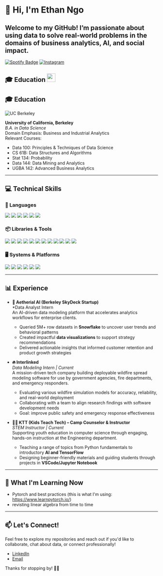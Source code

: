 # 👋 Hi, I'm Ethan Ngo

Welcome to my GitHub! I’m passionate about using data to solve real-world problems in the domains of business analytics, AI, and social impact.
---

[![Spotify Badge](https://img.shields.io/badge/Spotify-1ED760?style=for-the-badge&logo=spotify&logoColor=white)](https://open.spotify.com/user/f1enrtm9qzzx0l97fseiq5mb0?si=c2c8bc50eb0a4f6a&nd=1&dlsi=2dcbdbe3f3344e5c)
[![Instagram](https://img.shields.io/badge/Instagram-E4405F?style=for-the-badge&logo=instagram&logoColor=white)](https://www.instagram.com/ethangofficial/#)


## 🎓 Education <img src="https://upload.wikimedia.org/wikipedia/commons/thumb/1/1d/Cal_logo.svg/120px-Cal_logo.svg.png" width="28"/>

## 🎓 Education
![UC Berkeley](https://img.shields.io/badge/UC_Berkeley-003262?style=for-the-badge&logo=&logoColor=gold)


**University of California, Berkeley**  
*B.A. in Data Science*  
Domain Emphasis: Business and Industrial Analytics  
Relevant Courses:  
- Data 100: Principles & Techniques of Data Science  
- CS 61B: Data Structures and Algorithms  
- Stat 134: Probability  
- Data 144: Data Mining and Analytics  
- UGBA 142: Advanced Business Analytics  

---

## 💻 Technical Skills

### 🧠 Languages
<p>
  <img src="https://img.shields.io/badge/Python-3776AB?style=for-the-badge&logo=python&logoColor=white"/>
  <img src="https://img.shields.io/badge/R-276DC3?style=for-the-badge&logo=r&logoColor=white"/>
  <img src="https://img.shields.io/badge/SQL-003B57?style=for-the-badge&logo=mysql&logoColor=white"/>
  <img src="https://img.shields.io/badge/Java-007396?style=for-the-badge&logo=java&logoColor=white"/>
  <img src="https://img.shields.io/badge/JavaScript-F7DF1E?style=for-the-badge&logo=javascript&logoColor=black"/>
  <img src="https://img.shields.io/badge/Scheme-1e4b94?style=for-the-badge"/>
</p>

### 📦 Libraries & Tools
<p>
  <img src="https://img.shields.io/badge/NumPy-013243?style=for-the-badge&logo=numpy&logoColor=white"/>
  <img src="https://img.shields.io/badge/pandas-150458?style=for-the-badge&logo=pandas&logoColor=white"/>
  <img src="https://img.shields.io/badge/scikit--learn-F7931E?style=for-the-badge&logo=scikit-learn&logoColor=white"/>
  <img src="https://img.shields.io/badge/PyTorch-EE4C2C?style=for-the-badge&logo=pytorch&logoColor=white"/>
  <img src="https://img.shields.io/badge/TensorFlow-FF6F00?style=for-the-badge&logo=tensorflow&logoColor=white"/>
  <img src="https://img.shields.io/badge/Matplotlib-11557C?style=for-the-badge&logo=matplotlib&logoColor=white"/>
  <img src="https://img.shields.io/badge/Seaborn-4C72B0?style=for-the-badge"/>
  <img src="https://img.shields.io/badge/Regex-4285F4?style=for-the-badge"/>
  <img src="https://img.shields.io/badge/Tableau-E97627?style=for-the-badge&logo=tableau&logoColor=white"/>
  <img src="https://img.shields.io/badge/Git-F05032?style=for-the-badge&logo=git&logoColor=white"/>
  <img src="https://img.shields.io/badge/Jupyter-F37626?style=for-the-badge&logo=jupyter&logoColor=white"/>
  <img src="https://img.shields.io/badge/VS%20Code-007ACC?style=for-the-badge&logo=visualstudiocode&logoColor=white"/>
</p>

### 🖥️ Systems & Platforms
<p>
  <img src="https://img.shields.io/badge/MySQL-4479A1?style=for-the-badge&logo=mysql&logoColor=white"/>
  <img src="https://img.shields.io/badge/SQLite-003B57?style=for-the-badge&logo=sqlite&logoColor=white"/>
  <img src="https://img.shields.io/badge/Snowflake-29B5E8?style=for-the-badge&logo=snowflake&logoColor=white"/>
  <img src="https://img.shields.io/badge/Conda-44A833?style=for-the-badge&logo=anaconda&logoColor=white"/>
  <img src="https://img.shields.io/badge/GitHub-181717?style=for-the-badge&logo=github&logoColor=white"/>
  <img src="https://img.shields.io/badge/Mac/Linux-Terminal-000000?style=for-the-badge&logo=gnubash&logoColor=white"/>
</p>
  

---

## 📊 Experience

- **🤖 Aetherial AI (Berkeley SkyDeck Startup)**  
  *Data Analyst Intern  
  An AI-driven data modeling platform that accelerates analytics workflows for enterprise clients.  
  - Queried 5M+ row datasets in **Snowflake** to uncover user trends and behavioral patterns  
  - Created impactful **data visualizations** to support strategy recommendations  
  - Delivered actionable insights that informed customer retention and product growth strategies  

- **🔥 Interlinked**  
  *Data Modeling Intern | Current*  
  A mission-driven tech company building deployable wildfire spread modeling software for use by government agencies, fire departments, and emergency responders.  
  - Evaluating various wildfire simulation models for accuracy, reliability, and real-world deployment  
  - Collaborating with a team to align research findings with software development needs  
  - Goal: improve public safety and emergency response effectiveness  

- **👨‍🏫 KTT (Kids Teach Tech) – Camp Counselor & Instructor**  
  *STEM Instructor | Current*  
  Supporting youth education in computer science through engaging, hands-on instruction at the Engineering department.  
  - Teaching a range of topics from Python fundamentals to introductory **AI and TensorFlow**  
  - Designing beginner-friendly materials and guiding students through projects in **VSCode/Jupyter Notebook**  

---

## 🚀 What I'm Learning Now

- Pytorch and best practices (this is what I'm using: https://www.learnpytorch.io/)  
- revisting linear algebra from time to time     

---

## 📫 Let's Connect!

Feel free to explore my repositories and reach out if you'd like to collaborate, chat about data, or connect professionally!

- [LinkedIn](https://www.linkedin.com/in/ethngo7/)  
- [Email](mailto:ethngo@berkeley.edu)

Thanks for stopping by! 👨‍💻
